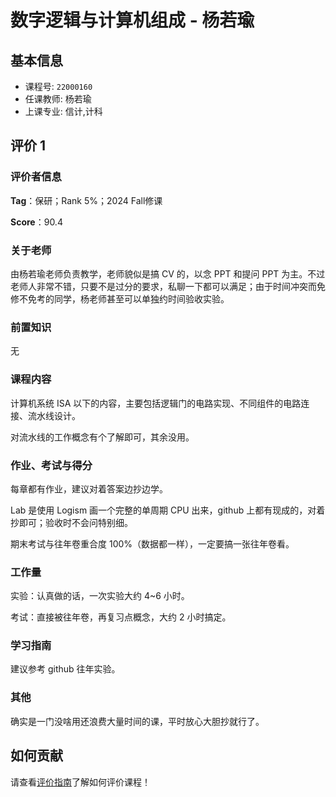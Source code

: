 # 数字逻辑与计算机组成 - 杨若瑜

## 基本信息

- 课程号: `22000160`
- 任课教师: 杨若瑜
- 上课专业: 信计,计科

## 评价 1

### 评价者信息

**Tag**：保研；Rank 5%；2024 Fall修课

**Score**：90.4

### 关于老师

由杨若瑜老师负责教学，老师貌似是搞 CV 的，以念 PPT 和提问 PPT 为主。不过老师人非常不错，只要不是过分的要求，私聊一下都可以满足；由于时间冲突而免修不免考的同学，杨老师甚至可以单独约时间验收实验。

### 前置知识

无

### 课程内容

计算机系统 ISA 以下的内容，主要包括逻辑门的电路实现、不同组件的电路连接、流水线设计。

对流水线的工作概念有个了解即可，其余没用。

### 作业、考试与得分

每章都有作业，建议对着答案边抄边学。

Lab 是使用 Logism 画一个完整的单周期 CPU 出来，github 上都有现成的，对着抄即可；验收时不会问特别细。

期末考试与往年卷重合度 100%（数据都一样），一定要搞一张往年卷看。

### 工作量

实验：认真做的话，一次实验大约 4~6 小时。

考试：直接被往年卷，再复习点概念，大约 2 小时搞定。

### 学习指南

建议参考 github 往年实验。

### 其他

确实是一门没啥用还浪费大量时间的课，平时放心大胆抄就行了。

## 如何贡献

请查看[评价指南](../how-to-comment.md)了解如何评价课程！

